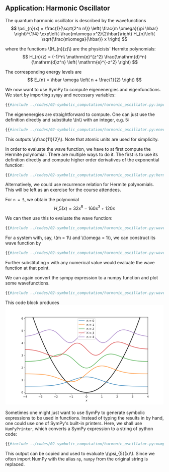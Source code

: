 ## Application: Harmonic Oscillator

The quantum harmonic oscillator is described by the wavefunctions
$$ \psi_{n}(x) = \frac{1}{\sqrt{2^n n!}} \left( \frac{m \omega}{\pi \hbar} \right)^{1/4} \exp\left(-\frac{m\omega x^2}{2\hbar}\right) H_{n}\left( \sqrt{\frac{m\omega}{\hbar}} x \right) $$

where the functions \\(H_{n}(z)\\) are the physicists' Hermite polynomials:
$$ H_{n}(z) = (-1)^n\  \mathrm{e}^{z^2} \frac{\mathrm{d}^n}{\mathrm{d}z^n} \left( \mathrm{e}^{-z^2} \right) $$

The corresponding energy levels are
$$ E_{n} = \hbar \omega \left( n + \frac{1}{2} \right) $$

We now want to use SymPy to compute eigenenergies and eigenfunctions. 
We start by importing `sympy` and necessary variables:
```python
{{#include ../codes/02-symbolic_computation/harmonic_oscillator.py:import}}
```

The eigenenergies are straightforward to compute. One can just use the 
definition directly and substitute \\(n\\) with an integer, e.g. 5:
```python
{{#include ../codes/02-symbolic_computation/harmonic_oscillator.py:energy}}
```
This outputs \\(\frac{11}{2}\\). Note that atomic units are used for 
simplicity. 

In order to evaluate the wave function, we have to at first compute the 
Hermite polynomial. There are multiple ways to do it. The first is to use 
its definition directly and compute higher order derivatives of the 
exponential function:
```python
{{#include ../codes/02-symbolic_computation/harmonic_oscillator.py:hermite_definition}}
```

Alternatively, we could use recurrence relation for Hermite polynomials. 
This will be left as an exercise for the course attendees.

For `n = 5`, we obtain the polynomial 
$$ H\_5(x) = 32 x^5 - 160 x^3 + 120 x$$

We can then use this to evaluate the wave function:
```python
{{#include ../codes/02-symbolic_computation/harmonic_oscillator.py:wave_function}}
```

For a system with, say, \\(m = 1\\) and \\(\omega = 1\\), we can construct 
its wave function by 
```python
{{#include ../codes/02-symbolic_computation/harmonic_oscillator.py:wave_function_param}}
```
Further substituting `x` with any numerical value would evaluate the 
wave function at that point.  

We can again convert the sympy expression to a numpy function 
and plot some wavefunctions.
```python
{{#include ../codes/02-symbolic_computation/harmonic_oscillator.py:wave_function_param_plot}}
```
This code block produces
![harmonic oscillator](../assets/figures/02-symbolic_computation/harm_osc.svg)

Sometimes one might just want to use SymPy to generate symbolic expressions 
to be used in functions. Instead of typing the results in by hand, one could 
use one of SymPy's built-in printers. Here, we shall use `NumPyPrinter`, 
which converts a SymPy expression to a string of python code:
```python
{{#include ../codes/02-symbolic_computation/harmonic_oscillator.py:numpy_printer}}
```
This output can be copied and used to evaluate \\(\psi_{5}(x)\\). 
Since we often import NumPy with the alias `np`, `numpy` from the original 
string is replaced.
